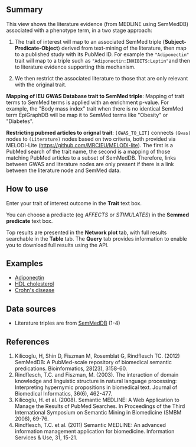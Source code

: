 ## Summary

This view shows the literature evidence (from MEDLINE using SemMedDB) associated with a phenotype term, in a two stage approach:

1. The trait of interest will map to an associated SemMed triple (**Subject-Predicate-Object**) derived from text-mining of the literature, then map to a published study with its PubMed ID. For example the `"Adiponectin"` trait will map to a triple such as `"Adiponectin:INHIBITS:Leptin"`and then to literature evidence supporting this mechanism.

2. We then restrict the associated literature to those that are only relevant with the original trait.

**Mapping of IEU GWAS Database trait to SemMed triple**:
Mapping of trait terms to SemMed terms is applied with an enrichment p-value. For example, the "Body mass index" trait when there is no identical SemMed term EpiGraphDB will be map it to SemMed terms like "Obesity" or "Diabetes".

**Restricting pubmed articles to orignal trait**:
`[GWAS_TO_LIT]` connects `(Gwas)` nodes to `(Literature)` nodes based on two criteria, both provided via MELODI-Lite (https://github.com/MRCIEU/MELODI-lite). The first is a PubMed search of the trait name, the second is a mapping of those matching PubMed articles to a subset of SemMedDB. Therefore, links between GWAS and literature nodes are only present if there is a link between the literature node and SemMed data.

## How to use

Enter your trait of interest outcome in the **Trait** text box.

You can choose a prediacte (eg *AFFECTS* or *STIMULATES*) in the **Semmed predicate** text box.

Top results are presented in the **Network plot** tab, with full results searchable in the **Table** tab. The **Query** tab provides information to enable you to download full results using the API.

## Examples

- [Adiponectin](/literature/trait/?trait-query=Adiponectin)
- [HDL cholesterol](/literature/trait/?trait-query=HDL+cholesterol)
- [Crohn's disease](/literature/trait/?trait-query=Crohn%27s+disease)

## Data sources

* Literature triples are from [SemMedDB](https://skr3.nlm.nih.gov/SemMedDB/) (1-4)

## References

1. Kilicoglu, H, Shin D, Fiszman M, Rosemblat G, Rindflesch TC. (2012) SemMedDB: A PubMed-scale repository of biomedical semantic predications. Bioinformatics, 28(23), 3158-60.
2. Rindflesch, T.C. and Fiszman, M. (2003). The interaction of domain knowledge and linguistic structure in natural language processing: Interpreting hypernymic propositions in biomedical text. Journal of Biomedical Informatics, 36(6), 462-477.
3. Kilicoglu, H. et al. (2008). Semantic MEDLINE: A Web Application to Manage the Results of PubMed Searches. In Proceedings of the Third International Symposium on Semantic Mining in Biomedicine (SMBM 2008), 69-76.
4. Rindflesch, T.C. et al. (2011) Semantic MEDLINE: An advanced information management application for biomedicine. Information Services & Use, 31, 15-21.
